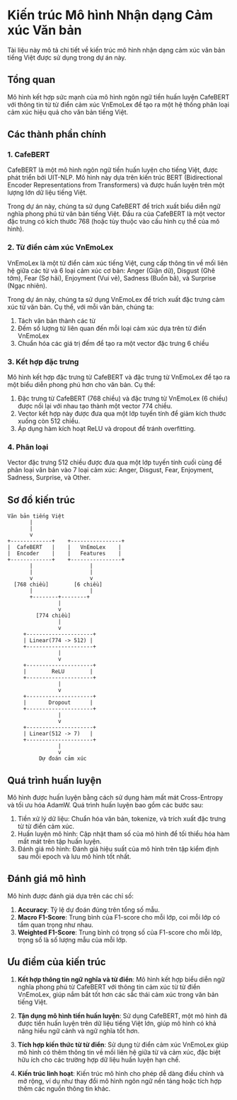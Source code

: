 # Kiến trúc Mô hình Nhận dạng Cảm xúc Văn bản

Tài liệu này mô tả chi tiết về kiến trúc mô hình nhận dạng cảm xúc văn bản tiếng Việt được sử dụng trong dự án này.

## Tổng quan

Mô hình kết hợp sức mạnh của mô hình ngôn ngữ tiền huấn luyện CafeBERT với thông tin từ từ điển cảm xúc VnEmoLex để tạo ra một hệ thống phân loại cảm xúc hiệu quả cho văn bản tiếng Việt.

## Các thành phần chính

### 1. CafeBERT

CafeBERT là một mô hình ngôn ngữ tiền huấn luyện cho tiếng Việt, được phát triển bởi UIT-NLP. Mô hình này dựa trên kiến trúc BERT (Bidirectional Encoder Representations from Transformers) và được huấn luyện trên một lượng lớn dữ liệu tiếng Việt.

Trong dự án này, chúng ta sử dụng CafeBERT để trích xuất biểu diễn ngữ nghĩa phong phú từ văn bản tiếng Việt. Đầu ra của CafeBERT là một vector đặc trưng có kích thước 768 (hoặc tùy thuộc vào cấu hình cụ thể của mô hình).

### 2. Từ điển cảm xúc VnEmoLex

VnEmoLex là một từ điển cảm xúc tiếng Việt, cung cấp thông tin về mối liên hệ giữa các từ và 6 loại cảm xúc cơ bản: Anger (Giận dữ), Disgust (Ghê tởm), Fear (Sợ hãi), Enjoyment (Vui vẻ), Sadness (Buồn bã), và Surprise (Ngạc nhiên).

Trong dự án này, chúng ta sử dụng VnEmoLex để trích xuất đặc trưng cảm xúc từ văn bản. Cụ thể, với mỗi văn bản, chúng ta:
1. Tách văn bản thành các từ
2. Đếm số lượng từ liên quan đến mỗi loại cảm xúc dựa trên từ điển VnEmoLex
3. Chuẩn hóa các giá trị đếm để tạo ra một vector đặc trưng 6 chiều

### 3. Kết hợp đặc trưng

Mô hình kết hợp đặc trưng từ CafeBERT và đặc trưng từ VnEmoLex để tạo ra một biểu diễn phong phú hơn cho văn bản. Cụ thể:

1. Đặc trưng từ CafeBERT (768 chiều) và đặc trưng từ VnEmoLex (6 chiều) được nối lại với nhau tạo thành một vector 774 chiều.
2. Vector kết hợp này được đưa qua một lớp tuyến tính để giảm kích thước xuống còn 512 chiều.
3. Áp dụng hàm kích hoạt ReLU và dropout để tránh overfitting.

### 4. Phân loại

Vector đặc trưng 512 chiều được đưa qua một lớp tuyến tính cuối cùng để phân loại văn bản vào 7 loại cảm xúc: Anger, Disgust, Fear, Enjoyment, Sadness, Surprise, và Other.

## Sơ đồ kiến trúc

```
Văn bản tiếng Việt
       |
       |
       v
+-------------+    +----------------+
|  CafeBERT   |    |   VnEmoLex    |
|  Encoder    |    |   Features    |
+-------------+    +----------------+
       |                  |
       |                  |
       v                  v
  [768 chiều]        [6 chiều]
       |                  |
       +--------+--------+
                |
                v
         [774 chiều]
                |
                v
     +---------------------+
     | Linear(774 -> 512) |
     +---------------------+
                |
                v
     +---------------------+
     |        ReLU        |
     +---------------------+
                |
                v
     +---------------------+
     |       Dropout      |
     +---------------------+
                |
                v
     +---------------------+
     | Linear(512 -> 7)   |
     +---------------------+
                |
                v
          Dự đoán cảm xúc
```

## Quá trình huấn luyện

Mô hình được huấn luyện bằng cách sử dụng hàm mất mát Cross-Entropy và tối ưu hóa AdamW. Quá trình huấn luyện bao gồm các bước sau:

1. Tiền xử lý dữ liệu: Chuẩn hóa văn bản, tokenize, và trích xuất đặc trưng từ từ điển cảm xúc.
2. Huấn luyện mô hình: Cập nhật tham số của mô hình để tối thiểu hóa hàm mất mát trên tập huấn luyện.
3. Đánh giá mô hình: Đánh giá hiệu suất của mô hình trên tập kiểm định sau mỗi epoch và lưu mô hình tốt nhất.

## Đánh giá mô hình

Mô hình được đánh giá dựa trên các chỉ số:

1. **Accuracy**: Tỷ lệ dự đoán đúng trên tổng số mẫu.
2. **Macro F1-Score**: Trung bình của F1-score cho mỗi lớp, coi mỗi lớp có tầm quan trọng như nhau.
3. **Weighted F1-Score**: Trung bình có trọng số của F1-score cho mỗi lớp, trọng số là số lượng mẫu của mỗi lớp.

## Ưu điểm của kiến trúc

1. **Kết hợp thông tin ngữ nghĩa và từ điển**: Mô hình kết hợp biểu diễn ngữ nghĩa phong phú từ CafeBERT với thông tin cảm xúc từ từ điển VnEmoLex, giúp nắm bắt tốt hơn các sắc thái cảm xúc trong văn bản tiếng Việt.

2. **Tận dụng mô hình tiền huấn luyện**: Sử dụng CafeBERT, một mô hình đã được tiền huấn luyện trên dữ liệu tiếng Việt lớn, giúp mô hình có khả năng hiểu ngữ cảnh và ngữ nghĩa tốt hơn.

3. **Tích hợp kiến thức từ từ điển**: Sử dụng từ điển cảm xúc VnEmoLex giúp mô hình có thêm thông tin về mối liên hệ giữa từ và cảm xúc, đặc biệt hữu ích cho các trường hợp dữ liệu huấn luyện hạn chế.

4. **Kiến trúc linh hoạt**: Kiến trúc mô hình cho phép dễ dàng điều chỉnh và mở rộng, ví dụ như thay đổi mô hình ngôn ngữ nền tảng hoặc tích hợp thêm các nguồn thông tin khác.